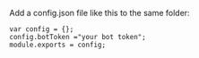 Add a config.json file like this to the same folder:

```
var config = {};
config.botToken ="your bot token";
module.exports = config;
```